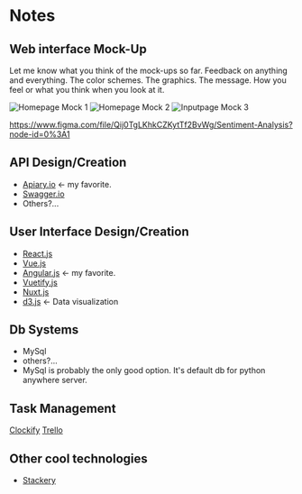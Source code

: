 # Notes

## Web interface Mock-Up
Let me know what you think of the mock-ups so far. Feedback on anything and everything. The color schemes. The graphics. The message. How you feel or what you think when you look at it.

![Homepage Mock 1](/luckiratsavong/desktop/homepage_mock1.png)
![Homepage Mock 2](/luckiratsavong/desktop/homepage_mock2.png)
![Inputpage Mock 3](/luckiratsavong/desktop/input_mock.png)

https://www.figma.com/file/Qij0TgLKhkCZKytTf2BvWg/Sentiment-Analysis?node-id=0%3A1

## API Design/Creation
- [Apiary.io](https://apiary.io/) <- my favorite.
- [Swagger.io](https://swagger.io/)
- Others?...

## User Interface Design/Creation
- [React.js](https://reactjs.org/)
- [Vue.js](https://vuejs.org/)
- [Angular.js](https://angular.io/) <- my favorite.
- [Vuetify.js](https://demos.creative-tim.com/vuetify-material-dashboard/#/dashboard?ref=vuetifyjs.com)
- [Nuxt.js](https://nuxtjs.org/)
- [d3.js](https://github.com/d3/d3/wiki/Gallery) <- Data visualization

## Db Systems
- MySql
- others?...
- MySql is probably the only good option.  It's default db for python anywhere server.

## Task Management
[Clockify](https://clockify.me/)
[Trello](https://trello.com/en-US)

## Other cool technologies
- [Stackery](https://www.stackery.io/)
